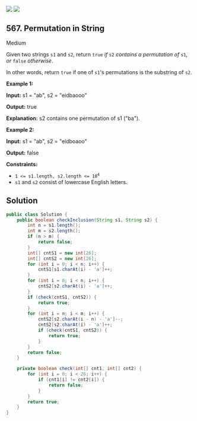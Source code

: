 [![](https://img.shields.io/github/stars/javadev/LeetCode-in-Java?label=Stars&style=flat-square)](https://github.com/javadev/LeetCode-in-Java)
[![](https://img.shields.io/github/forks/javadev/LeetCode-in-Java?label=Fork%20me%20on%20GitHub%20&style=flat-square)](https://github.com/javadev/LeetCode-in-Java/fork)

## 567\. Permutation in String

Medium

Given two strings `s1` and `s2`, return `true` _if_ `s2` _contains a permutation of_ `s1`_, or_ `false` _otherwise_.

In other words, return `true` if one of `s1`'s permutations is the substring of `s2`.

**Example 1:**

**Input:** s1 = "ab", s2 = "eidbaooo"

**Output:** true

**Explanation:** s2 contains one permutation of s1 ("ba").

**Example 2:**

**Input:** s1 = "ab", s2 = "eidboaoo"

**Output:** false

**Constraints:**

*   <code>1 <= s1.length, s2.length <= 10<sup>4</sup></code>
*   `s1` and `s2` consist of lowercase English letters.

## Solution

```java
public class Solution {
    public boolean checkInclusion(String s1, String s2) {
        int n = s1.length();
        int m = s2.length();
        if (n > m) {
            return false;
        }
        int[] cntS1 = new int[26];
        int[] cntS2 = new int[26];
        for (int i = 0; i < n; i++) {
            cntS1[s1.charAt(i) - 'a']++;
        }
        for (int i = 0; i < n; i++) {
            cntS2[s2.charAt(i) - 'a']++;
        }
        if (check(cntS1, cntS2)) {
            return true;
        }
        for (int i = n; i < m; i++) {
            cntS2[s2.charAt(i - n) - 'a']--;
            cntS2[s2.charAt(i) - 'a']++;
            if (check(cntS1, cntS2)) {
                return true;
            }
        }
        return false;
    }

    private boolean check(int[] cnt1, int[] cnt2) {
        for (int i = 0; i < 26; i++) {
            if (cnt1[i] != cnt2[i]) {
                return false;
            }
        }
        return true;
    }
}
```